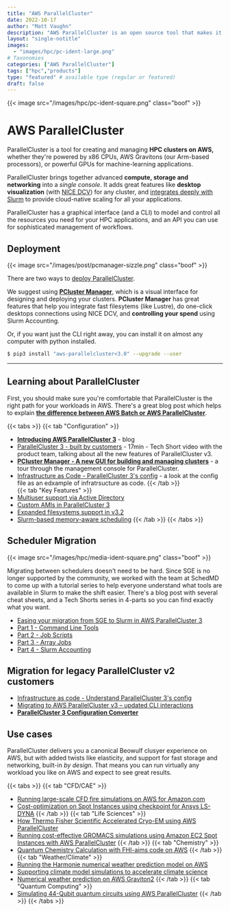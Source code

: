 ```yaml
---
title: "AWS ParallelCluster"
date: 2022-10-17
author: "Matt Vaughn"
description: "AWS ParallelCluster is an open source tool that makes it easy to deploy and manage HPC clusters on AWS"
layout: "single-notitle"
images:
  - "images/hpc/pc-ident-large.png"
# Taxonomies
categories: ["AWS ParallelCluster"]
tags: ["hpc","products"]
type: "featured" # available type (regular or featured)
draft: false
---
```


<style>
.boof {
  float:right !important;
  width:350px;
  padding: 10px;
  }
</style>

{{< image src="/images/hpc/pc-ident-square.png" class="boof" >}}

# AWS ParallelCluster
ParallelCluster is a tool for creating and managing **HPC clusters on AWS,** whether they're powered by x86 CPUs, AWS Gravitons (our Arm-based processors), or powerful GPUs for machine-learning applications.

ParallelCluster brings together advanced **compute, storage and networking** into a *single console*. It adds great features like **desktop visualization** (with [NICE DCV](/dcv)) for any cluster, and [integrates deeply with Slurm](https://docs.aws.amazon.com/parallelcluster/latest/ug/schedulers.slurm.html) to provide cloud-native scaling for all your applications.

ParallelCluster has a graphical interface (and a CLI) to model and control all the resources you need for your HPC applications, and an API you can use for sophisticated management of workflows.

## Deployment

{{< image src="/images/post/pcmanager-sizzle.png" class="boof" >}}

There are two ways to [deploy ParallelCluster](https://docs.aws.amazon.com/parallelcluster/latest/ug/getting_started.html).

We suggest using **[PCluster Manager](https://pcluster.cloud/01-getting-started.html)**, which is a visual interface for designing and deploying your clusters. **PCluster Manager** has great features that help you integrate fast filesytems (like Lustre), do one-click desktops connections using NICE DCV, and **controlling your spend** using Slurm Accounting.

Or, if you want just the CLI right away, you can install it on almost any computer with python installed.

``` bash
$ pip3 install "aws-parallelcluster<3.0" --upgrade --user
```
---

## Learning about ParallelCluster

First, you should make sure you're comfortable that ParallelCluster is the right path for your workloads in AWS. There's a great blog post which helps to explain **[the difference between AWS Batch or AWS ParallelCluster](https://aws.amazon.com/blogs/hpc/choosing-between-batch-or-parallelcluster-for-hpc/)**.

{{< tabs >}}
  {{< tab "Configuration" >}}  
- **[Introducing AWS ParallelCluster 3](https://aws.amazon.com/blogs/hpc/introducing-aws-parallelcluster-3/)** - blog
- [ParallelCluster 3 - built by customers](https://youtu.be/a-99esKLcls) - 17min - Tech Short video with the product team, talking about all the new features of ParallelCluster v3.
- **[PCluster Manager - A new GUI for building and managing clusters](https://youtu.be/Z1vlpJYb1KQ)** - a tour through the management console for ParallelCluster.
- [Infrastructure as Code - ParallelCluster 3\'s config](https://youtu.be/6gAwAK5IJ2w) - a look at the config file as an edxample of infratrsucture as code.
  {{< /tab >}}  
  {{< tab "Key Features" >}}  
- [Multiuser support via Active Directory](https://aws.amazon.com/blogs/hpc/introducing-aws-parallelcluster-multiuser-support-via-active-directory/)
- [Custom AMIs in ParallelCluster 3](https://aws.amazon.com/blogs/hpc/custom-amis-with-parallelcluster-3/)
- [Expanded filesystems support in v3.2](https://aws.amazon.com/blogs/hpc/expanded-filesystems-support-in-aws-parallelcluster-3-2/)
- [Slurm-based memory-aware scheduling](https://aws.amazon.com/blogs/hpc/slurm-based-memory-aware-scheduling-in-aws-parallelcluster-3-2/)
  {{< /tab >}}
{{< /tabs >}}  

## Scheduler Migration

{{< image src="/images/hpc/media-ident-square.png" class="boof" >}}

Migrating between schedulers doesn't need to be hard. Since SGE is no longer supported by the community, we worked with the team at SchedMD to come up with a tutorial series to help everyone understand what tools are available in Slurm to make the shift easier. There's a blog post with several cheat sheets, and a Tech Shorts series in 4-parts so you can find exactly what you want.

- [Easing your migration from SGE to Slurm in AWS ParallelCluster 3](https://aws.amazon.com/blogs/hpc/easing-your-migration-from-sge-to-slurm-in-aws-parallelcluster-3/)
- [Part 1 - Command Line Tools](https://youtu.be/zCEN4GblrRs)
- [Part 2 - Job Scripts](https://youtu.be/HYMqq0L6fLU)
- [Part 3 - Array Jobs](https://youtu.be/PVO7_fZAT0I)
- [Part 4 - Slurm Accounting](https://youtu.be/TzTIN17CG-s)

## Migration for legacy ParallelCluster v2 customers

- [Infrastructure as code - Understand ParallelCluster 3\'s config](https://youtu.be/6gAwAK5IJ2w)
- [Migrating to AWS ParallelCluster v3 – updated CLI interactions](https://aws.amazon.com/blogs/hpc/aws-parallelcluster-v3-updated-cli/)
- **[ParallelCluster 3 Configuration Converter](https://aws.amazon.com/blogs/hpc/using-the-parallelcluster-3-configuration-converter/)**

## Use cases

ParallelCluster delivers you a canonical Beowulf clusyer experience on AWS, but with added twists like elasticity, and support for fast storage and networking, built-in *by design*. That means you can run virtually any workload you like on AWS and expect to see great results.

{{< tabs >}}
  {{< tab "CFD/CAE" >}}  
- [Running large-scale CFD fire simulations on AWS for Amazon.com](https://aws.amazon.com/blogs/hpc/amazon-runs-large-scale-cfd-fire-simulations-on-aws/)
- [Cost-optimization on Spot Instances using checkpoint for Ansys LS-DYNA](https://aws.amazon.com/blogs/hpc/cost-optimization-on-spot-instances-using-checkpoints-for-ansys-ls-dyna/)
  {{< /tab >}}
  {{< tab "Life Sciences" >}}  
- [How Thermo Fisher Scientific Accelerated Cryo-EM using AWS ParallelCluster](https://aws.amazon.com/blogs/hpc/how-thermo-fisher-scientific-accelerated-cryo-em-using-aws-parallelcluster/)
- [Running cost-effective GROMACS simulations using Amazon EC2 Spot Instances with AWS ParallelCluster](https://aws.amazon.com/blogs/hpc/running-gromacs-on-spot-with-checkpointing/)
  {{< /tab >}}
{{< tab "Chemistry" >}}  
- [Quantum Chemistry Calculation with FHI-aims code on AWS](https://aws.amazon.com/blogs/hpc/quantum-chemistry-calculation-on-aws/)
  {{< /tab >}}
{{< tab "Weather/Climate" >}}  
- [Running the Harmonie numerical weather prediction model on AWS](https://aws.amazon.com/blogs/hpc/running-the-harmonie-numerical-weather-prediction-on-aws/)
- [Supporting climate model simulations to accelerate climate science](https://aws.amazon.com/blogs/hpc/supporting-climate-model-simulations-to-accelerate-climate-science/)
- [Numerical weather prediction on AWS Graviton2](https://aws.amazon.com/blogs/hpc/numerical-weather-prediction-on-aws-graviton2/)
  {{< /tab >}}
{{< tab "Quantum Computing" >}}  
- [Simulating 44-Qubit quantum circuits using AWS ParallelCluster](https://aws.amazon.com/blogs/hpc/simulating-44-qubit-quantum-circuits-using-aws-parallelcluster/)
  {{< /tab >}}
{{< /tabs >}}
